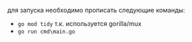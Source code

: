для запуска необходимо прописать следующие команды:
- `go mod tidy` т.к. используется gorilla/mux
- `go run cmd\main.go`
